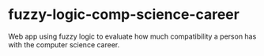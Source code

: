 # fuzzy-logic-comp-science-career
 Web app using fuzzy logic to evaluate how much compatibility a person has with the computer science career.
